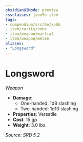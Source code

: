 ```yaml
---
obsidianUIMode: preview
cssclasses: json5e-item
tags:
- compendium/src/5e/xphb
- item/rarity/none
- item/weapon/martial
- item/weapon/melee
aliases: 
- "Longsword"
---
```

# Longsword
*Weapon*  

- **Damage**:
  - One-handed: 1d8 slashing
  - Two-handed: 1d10 slashing
- **Properties**: Versatile
- **Cost**: 15 gp
- **Weight**: 3.0 lbs.

*Source: SRD 5.2*